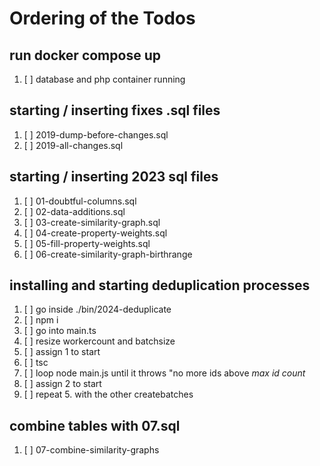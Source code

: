 # Ordering of the Todos

## run docker compose up

1. [ ] database and php container running

## starting / inserting fixes .sql files

1. [ ] 2019-dump-before-changes.sql
2. [ ] 2019-all-changes.sql

## starting / inserting 2023 sql files

1. [ ] 01-doubtful-columns.sql
2. [ ] 02-data-additions.sql
3. [ ] 03-create-similarity-graph.sql
4. [ ] 04-create-property-weights.sql
5. [ ] 05-fill-property-weights.sql
6. [ ] 06-create-similarity-graph-birthrange

## installing and starting deduplication processes

1. [ ] go inside ./bin/2024-deduplicate
2. [ ] npm i
3. [ ] go into main.ts
4. [ ] resize workercount and batchsize
5. [ ] assign 1 to start
6. [ ] tsc
7. [ ] loop node main.js until it throws "no more ids above _max id count_
8. [ ] assign 2 to start
9. [ ] repeat 5. with the other createbatches

## combine tables with 07.sql

1. [ ] 07-combine-similarity-graphs
